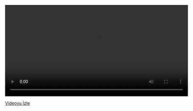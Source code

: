<video width="600" controls>
  <source src="simplescreenrecorder-2025-05-31_23.05.41.mp4" type="video/mp4">  
</video>

[Videoyu İzle](simplescreenrecorder-2025-05-31_23.05.41.mp4)
